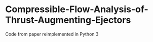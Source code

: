 # Compressible-Flow-Analysis-of-Thrust-Augmenting-Ejectors

Code from paper reimplemented in Python 3
